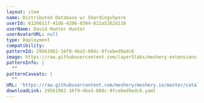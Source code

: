 ```yaml
---
layout: item
name: Distributed Database w/ Shardingshpere
userId: 6126611f-41d6-4206-8504-822a5262d110
userName: David Hunter Hunter
userAvatarURL: null
type: Deployment
compatibility: 
patternId: 29561962-16f9-4ba3-884c-9fcebed9adc6
image: https://raw.githubusercontent.com/layer5labs/meshery-extensions-packages/master/action-assets/design-assets/29561962-16f9-4ba3-884c-9fcebed9adc6.png
patternInfo: |
  ""
patternCaveats: |
  ""
URL: 'https://raw.githubusercontent.com/meshery/meshery.io/master/catalog/29561962-16f9-4ba3-884c-9fcebed9adc6.yaml'
downloadLink: 29561962-16f9-4ba3-884c-9fcebed9adc6.yaml
---
```

